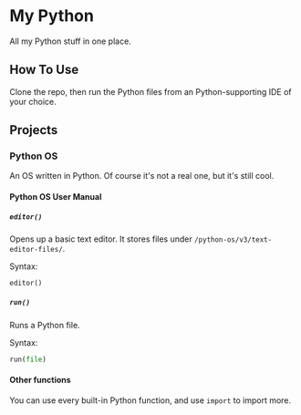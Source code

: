 # My Python
All my Python stuff in one place.

## How To Use
Clone the repo, then run the Python files from an Python-supporting IDE of your choice.

## Projects
### Python OS
An OS written in Python. Of course it's not a real one, but it's still cool.

#### Python OS User Manual
##### `editor()`

Opens up a basic text editor. It stores files under `/python-os/v3/text-editor-files/`.

Syntax:

````python
editor()
````

##### `run()`
Runs a Python file.

Syntax:

````python
run(file)
````

#### Other functions
You can use every built-in Python function, and use `import` to import more.
